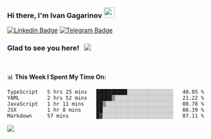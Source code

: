 ### Hi there, I'm Ivan Gagarinov <img src="https://media.giphy.com/media/hvRJCLFzcasrR4ia7z/giphy.gif" width="25px">

[![Linkedin Badge](https://img.shields.io/badge/-LinkedIn-0e76a8?style=flat-square&logo=Linkedin&logoColor=white)](https://linkedin.com/in/ivan-gagarinov-142ba3141/)
[![Telegram Badge](https://img.shields.io/badge/-Telegram-0088cc?style=flat-square&logo=Telegram&logoColor=white)](https://t.me/igagarinov)

### Glad to see you here! &nbsp; ![](https://visitor-badge.glitch.me/badge?page_id=dzencot.dzencot)

</br>

📊 **This Week I Spent My Time On:**
<!--START_SECTION:waka-->
```text
TypeScript   5 hrs 25 mins   ██████████░░░░░░░░░░░░░░░   40.05 % 
YAML         2 hrs 52 mins   █████▒░░░░░░░░░░░░░░░░░░░   21.22 % 
JavaScript   1 hr 11 mins    ██▒░░░░░░░░░░░░░░░░░░░░░░   08.78 % 
JSX          1 hr 8 mins     ██░░░░░░░░░░░░░░░░░░░░░░░   08.39 % 
Markdown     57 mins         █▓░░░░░░░░░░░░░░░░░░░░░░░   07.11 % 
```
<!--END_SECTION:waka-->

[![](https://github-readme-stats.vercel.app/api?username=dzencot&theme=gruvbox)](https://github.com/dzencot)

